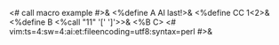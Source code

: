 <# call macro example #>&
<%define A Al last!>&
<%define CC $1<%A>$2>&
<%define B <%call "$1$1" '[' ']'>>&
<%B C>
<#
vim:ts=4:sw=4:ai:et:fileencoding=utf8:syntax=perl
#>&
